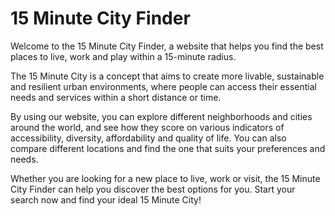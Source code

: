 # 15 Minute City Finder

Welcome to the 15 Minute City Finder, a website that helps you find the best places to live, work and play within a 15-minute radius. 

The 15 Minute City is a concept that aims to create more livable, sustainable and resilient urban environments, where people can access their essential needs and services within a short distance or time. 

By using our website, you can explore different neighborhoods and cities around the world, and see how they score on various indicators of accessibility, diversity, affordability and quality of life. You can also compare different locations and find the one that suits your preferences and needs.

Whether you are looking for a new place to live, work or visit, the 15 Minute City Finder can help you discover the best options for you. Start your search now and find your ideal 15 Minute City!
